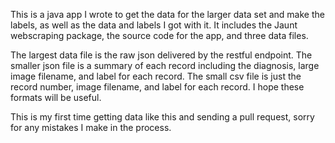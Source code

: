This is a java app I wrote to get the data for the larger data set and make the labels, as well as the data and labels I got with it.  It includes the Jaunt webscraping package, the source code for the app, and three data files.  

The largest data file is the raw json delivered by the restful endpoint.  The smaller json file is a summary of each record including the diagnosis, large image filename, and label for each record.  The small csv file is just the record number, image filename, and label for each record.  I hope these formats will be useful.  

This is my first time getting data like this and sending a pull request, sorry for any mistakes I make in the process.
